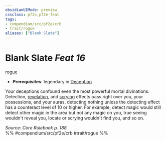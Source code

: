 ```yaml
---
obsidianUIMode: preview
cssclass: pf2e,pf2e-feat
tags:
- compendium/src/pf2e/crb
- trait/rogue
aliases: ["Blank Slate"]
---
```

# Blank Slate  *Feat 16*  
[rogue](/rules/traits/rogue.md)  

- **Prerequisites**: legendary in [Deception](/compendium/skills.md#Deception)

Your deceptions confound even the most powerful mortal divinations. Detection, [revelation](/rules/traits/revelation.md), and [scrying](/rules/traits/scrying.md) effects pass right over you, your possessions, and your auras, detecting nothing unless the detecting effect has a counteract level of 10 or higher. For example, detect magic would still detect other magic in the area but not any magic on you, true seeing wouldn't reveal you, locate or scrying wouldn't find you, and so on.

*Source: Core Rulebook p. 188*  
%% #compendium/src/pf2e/crb #trait/rogue %%
